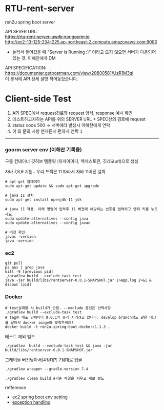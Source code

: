 # RTU-rent-server
ren2u spring boot server

API SEVER URL:  
~~https://rtu-rent-server-uwdjr.run.goorm.io~~  
http://ec2-13-125-234-225.ap-northeast-2.compute.amazonaws.com:8080
- 눌러서 들어갔을 때 "Server is Running :)" 이라고 뜨지 않으면 서버가 다운되어 있는 것. 이해찬에게 DM

API SPECIFICATION:   
https://documenter.getpostman.com/view/20800581/UzR1M3qi  
이 문서에 API 상세 설명 적어놓았습니다.

# Client-side Test
1. API SPEC에서 request경로와 request 양식, response 예시 확인
2. 테스트하고자하는 API를 위의 SERVER URL + SPEC상의 경로에 request
3. status code 500 -> 서버에러 발생시 이해찬에게 연락
4. 이 외 문의 사항 언제든지 편하게 연락 :)


---
### goorm server env (이해찬 기록용)
구름 컨테이너 깃허브 템플릿 (유저아이디, 엑세스토큰, 깃레포url)으로 생성

자바 7,8,9 지원.. 우리 프젝은 11 따라서 자바 11버전 설치
```
# apt-get 업데이트
sudo apt-get update && sudo apt-get upgrade

# java 11 설치
sudo apt-get install openjdk-11-jdk

# java 11 적용. 아래 명령어 입력후 11 버전에 해당하는 번호를 입력하고 엔터 키를 누르세요.
sudo update-alternatives --config java
sudo update-alternatives --config javac

# 버전 확인
javac -version
java -version
```

### ec2
```
git pull
ps aux | grep java
kill -9 [previous pid]
./gradlew build --exclude-task test 
java -jar build/libs/rentserver-0.0.1-SNAPSHOT.jar 1>app.log 2>&1 &
disown [pid]
```
### Docker
```
# test실패할 시 build가 안됨. --exclude 옵션은 선택사항
./gradlew build --exclude-task test
# tag는 배포 단위마다 0.0.1씩 증가 시키려고 합니다. develop branch에도 같은 태그를 달아서 docker image와 맞춰주세요!
docker build -t ren2u-spring-boot-docker:1.1.3 .
```

테스트 제외 빌드
```
./gradlew  build --exclude-task test && java -jar build/libs/rentserver-0.0.1-SNAPSHOT.jar
```

그레이들 버전낮아서(4점대?) 7점대로 업글
```
./gradlew wrapper --gradle-version 7.4
```

```
./gradlew clean build #기존 파일을 지우고 새로 빌드
```

refference
- [ec2 spring boot env setting](https://velog.io/@nefertiri/AWS-EC2%EB%A1%9C-%EC%84%9C%EB%B2%84-%EB%A7%8C%EB%93%A4%EA%B8%B0)
- [exception handling](https://bcp0109.tistory.com/303)

